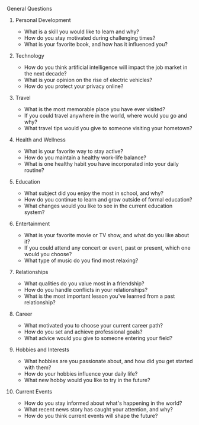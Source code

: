  General Questions

1. Personal Development
   - What is a skill you would like to learn and why?
   - How do you stay motivated during challenging times?
   - What is your favorite book, and how has it influenced you?

2. Technology
   - How do you think artificial intelligence will impact the job market in the next decade?
   - What is your opinion on the rise of electric vehicles?
   - How do you protect your privacy online?

3. Travel
   - What is the most memorable place you have ever visited?
   - If you could travel anywhere in the world, where would you go and why?
   - What travel tips would you give to someone visiting your hometown?

4. Health and Wellness
   - What is your favorite way to stay active?
   - How do you maintain a healthy work-life balance?
   - What is one healthy habit you have incorporated into your daily routine?

5. Education
   - What subject did you enjoy the most in school, and why?
   - How do you continue to learn and grow outside of formal education?
   - What changes would you like to see in the current education system?

6. Entertainment
   - What is your favorite movie or TV show, and what do you like about it?
   - If you could attend any concert or event, past or present, which one would you choose?
   - What type of music do you find most relaxing?

7. Relationships
   - What qualities do you value most in a friendship?
   - How do you handle conflicts in your relationships?
   - What is the most important lesson you've learned from a past relationship?

8. Career
   - What motivated you to choose your current career path?
   - How do you set and achieve professional goals?
   - What advice would you give to someone entering your field?

9. Hobbies and Interests
   - What hobbies are you passionate about, and how did you get started with them?
   - How do your hobbies influence your daily life?
   - What new hobby would you like to try in the future?

10. Current Events
    - How do you stay informed about what's happening in the world?
    - What recent news story has caught your attention, and why?
    - How do you think current events will shape the future?
